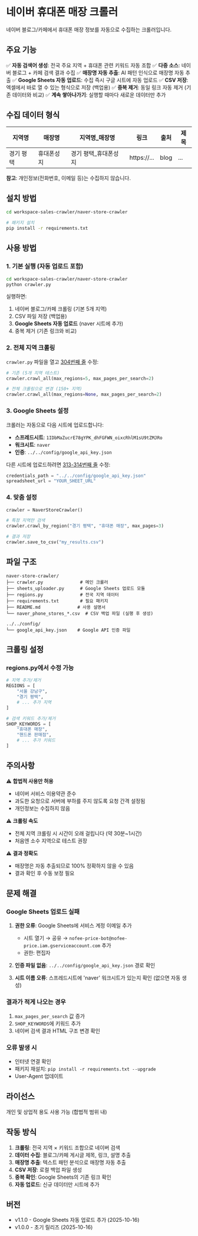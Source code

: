 # 네이버 휴대폰 매장 크롤러

네이버 블로그/카페에서 휴대폰 매장 정보를 자동으로 수집하는 크롤러입니다.

## 주요 기능

✅ **자동 검색어 생성**: 전국 주요 지역 + 휴대폰 관련 키워드 자동 조합
✅ **다중 소스**: 네이버 블로그 + 카페 검색 결과 수집
✅ **매장명 자동 추출**: AI 패턴 인식으로 매장명 자동 추출
✅ **Google Sheets 자동 업로드**: 수집 즉시 구글 시트에 자동 업로드
✅ **CSV 저장**: 엑셀에서 바로 열 수 있는 형식으로 저장 (백업용)
✅ **중복 제거**: 동일 링크 자동 제거 (기존 데이터와 비교)
✅ **계속 쌓아나가기**: 실행할 때마다 새로운 데이터만 추가

## 수집 데이터 형식

| 지역명 | 매장명 | 지역명_매장명 | 링크 | 출처 | 제목 |
|--------|--------|---------------|------|------|------|
| 경기 평택 | 휴대폰성지 | 경기 평택_휴대폰성지 | https://... | blog | ... |

**참고**: 개인정보(전화번호, 이메일 등)는 수집하지 않습니다.

## 설치 방법

```bash
cd workspace-sales-crawler/naver-store-crawler

# 패키지 설치
pip install -r requirements.txt
```

## 사용 방법

### 1. 기본 실행 (자동 업로드 포함)

```bash
cd workspace-sales-crawler/naver-store-crawler
python crawler.py
```

실행하면:
1. 네이버 블로그/카페 크롤링 (기본 5개 지역)
2. CSV 파일 저장 (백업용)
3. **Google Sheets 자동 업로드** (naver 시트에 추가)
4. 중복 제거 (기존 링크와 비교)

### 2. 전체 지역 크롤링

`crawler.py` 파일을 열고 [304번째 줄](crawler.py#L304) 수정:

```python
# 기존 (5개 지역 테스트)
crawler.crawl_all(max_regions=5, max_pages_per_search=2)

# 전체 크롤링으로 변경 (150+ 지역)
crawler.crawl_all(max_regions=None, max_pages_per_search=2)
```

### 3. Google Sheets 설정

크롤러는 자동으로 다음 시트에 업로드합니다:
- **스프레드시트**: `1IDbMaZucrE78gYPK_dhFGFWN_oixcRhlM1sU9tZMJRo`
- **워크시트**: `naver`
- **인증**: `../../config/google_api_key.json`

다른 시트에 업로드하려면 [313-314번째 줄](crawler.py#L313) 수정:

```python
credentials_path = "../../config/google_api_key.json"
spreadsheet_url = "YOUR_SHEET_URL"
```

### 4. 맞춤 설정

```python
crawler = NaverStoreCrawler()

# 특정 지역만 검색
crawler.crawl_by_region("경기 평택", "휴대폰 매장", max_pages=3)

# 결과 저장
crawler.save_to_csv("my_results.csv")
```

## 파일 구조

```
naver-store-crawler/
├── crawler.py              # 메인 크롤러
├── sheets_uploader.py      # Google Sheets 업로드 모듈
├── regions.py              # 전국 지역 데이터
├── requirements.txt        # 필요 패키지
├── README.md              # 사용 설명서
└── naver_phone_stores_*.csv  # CSV 백업 파일 (실행 후 생성)

../../config/
└── google_api_key.json    # Google API 인증 파일
```

## 크롤링 설정

### regions.py에서 수정 가능

```python
# 지역 추가/제거
REGIONS = [
    "서울 강남구",
    "경기 평택",
    # ... 추가 지역
]

# 검색 키워드 추가/제거
SHOP_KEYWORDS = [
    "휴대폰 매장",
    "핸드폰 판매점",
    # ... 추가 키워드
]
```

## 주의사항

⚠️ **합법적 사용만 허용**
- 네이버 서비스 이용약관 준수
- 과도한 요청으로 서버에 부하를 주지 않도록 요청 간격 설정됨
- 개인정보는 수집하지 않음

⚠️ **크롤링 속도**
- 전체 지역 크롤링 시 시간이 오래 걸립니다 (약 30분~1시간)
- 처음엔 소수 지역으로 테스트 권장

⚠️ **결과 정확도**
- 매장명은 자동 추출되므로 100% 정확하지 않을 수 있음
- 결과 확인 후 수동 보정 필요

## 문제 해결

### Google Sheets 업로드 실패

1. **권한 오류**: Google Sheets에 서비스 계정 이메일 추가
   - 시트 열기 → 공유 → `nofee-price-bot@nofee-price.iam.gserviceaccount.com` 추가
   - 권한: 편집자

2. **인증 파일 없음**: `../../config/google_api_key.json` 경로 확인

3. **시트 이름 오류**: 스프레드시트에 'naver' 워크시트가 있는지 확인 (없으면 자동 생성)

### 결과가 적게 나오는 경우

1. `max_pages_per_search` 값 증가
2. `SHOP_KEYWORDS`에 키워드 추가
3. 네이버 검색 결과 HTML 구조 변경 확인

### 오류 발생 시

- 인터넷 연결 확인
- 패키지 재설치: `pip install -r requirements.txt --upgrade`
- User-Agent 업데이트

## 라이선스

개인 및 상업적 용도 사용 가능 (합법적 범위 내)

## 작동 방식

1. **크롤링**: 전국 지역 × 키워드 조합으로 네이버 검색
2. **데이터 수집**: 블로그/카페 게시글 제목, 링크, 설명 추출
3. **매장명 추출**: 텍스트 패턴 분석으로 매장명 자동 추출
4. **CSV 저장**: 로컬 백업 파일 생성
5. **중복 확인**: Google Sheets의 기존 링크 확인
6. **자동 업로드**: 신규 데이터만 시트에 추가

## 버전

- v1.1.0 - Google Sheets 자동 업로드 추가 (2025-10-16)
- v1.0.0 - 초기 릴리즈 (2025-10-16)
